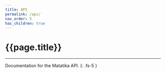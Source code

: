 ```yaml
---
title: API
permalink: /api/
nav_order: 5
has_children: true
---
```


# {{page.title}}

---

Documentation for the Matatika API.
{: .fs-5 }